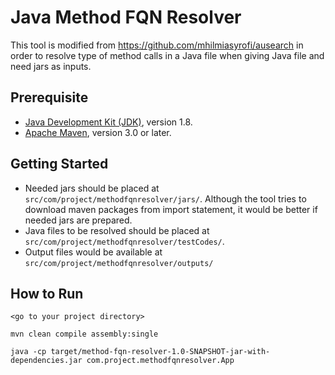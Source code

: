 # Java Method FQN Resolver

This tool is modified from https://github.com/mhilmiasyrofi/ausearch in order to resolve type of method calls in a Java file when giving Java file and need jars as inputs.


## Prerequisite

- [Java Development Kit (JDK)](https://www.oracle.com/technetwork/java/javase/downloads/index.html), version 1.8.
- [Apache Maven](https://maven.apache.org/), version 3.0 or later.

## Getting Started

- Needed jars should be placed at `src/com/project/methodfqnresolver/jars/`. Although the tool tries to download maven packages from import statement, it would be better if needed jars are prepared.
- Java files to be resolved should be placed at `src/com/project/methodfqnresolver/testCodes/`.
- Output files would be available at `src/com/project/methodfqnresolver/outputs/`

## How to Run

```
<go to your project directory>

mvn clean compile assembly:single

java -cp target/method-fqn-resolver-1.0-SNAPSHOT-jar-with-dependencies.jar com.project.methodfqnresolver.App
```